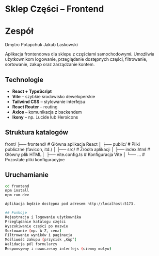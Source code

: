
# Sklep Części – Frontend

# Zespół
Dmytro Potapchuk
Jakub Laskowski

Aplikacja frontendowa dla sklepu z częściami samochodowymi. Umożliwia użytkownikom logowanie, przeglądanie dostępnych części, filtrowanie, sortowanie, zakup oraz zarządzanie kontem.

## Technologie

- **React + TypeScript**
- **Vite** – szybkie środowisko deweloperskie
- **Tailwind CSS** – stylowanie interfejsu
- **React Router** – routing
- **Axios** – komunikacja z backendem
- **Ikony** – np. Lucide lub Heroicons

## Struktura katalogów

front/
├── frontend/ # Główna aplikacja React
│ ├── public/ # Pliki publiczne (favicon, itd.)
│ ├── src/ # Źródła aplikacji
│ ├── index.html # Główny plik HTML
│ ├── vite.config.ts # Konfiguracja Vite
│ └── ... # Pozostałe pliki konfiguracyjne

## Uruchamianie

```bash
cd frontend
npm install
npm run dev

Aplikacja będzie dostępna pod adresem http://localhost:5173.

## Funkcje
Rejestracja i logowanie użytkownika
Przeglądanie katalogu części
Wyszukiwanie części po nazwie
Sortowanie (np. A-Z, cena)
Filtrowanie wyników i paginacja
Możliwość zakupu (przycisk „Kup”)
Walidacja pól formularzy
Responsywny i nowoczesny interfejs (ciemny motyw)

